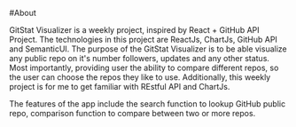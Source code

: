 #About

GitStat Visualizer is a weekly project, inspired by React + GitHub API Project. The technologies in this project are ReactJs, ChartJs, GitHub API and SemanticUI. The purpose of the GitStat Visualizer is to be able visualize any public repo on it's number followers, updates and any other status. Most importantly, providing user the ability to compare different repos, so the user can choose the repos they like to use. Additionally, this weekly project is for me to get familiar with REstful API and ChartJs.

The features of the app include the search function to lookup GitHub public repo, comparison function to compare between two or more repos. 

